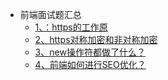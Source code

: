- 前端面试题汇总 </br>
  - [1、：https的工作原](https://github.com/baixue0111/webInterView/issues/1)</br>
  - [2、https对称加密和非对称加密](https://github.com/baixue0111/webInterView/issues/2)</br>
  - [3、new操作符都做了什么？](https://github.com/baixue0111/webInterView/issues/3)</br>
  - [4、前端如何进行SEO优化？](https://github.com/baixue0111/webInterView/issues/4)</br>